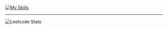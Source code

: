 [![My Skills](https://skillicons.dev/icons?i=py,django,redis,sqlite,postgres,postman,html,bootstrap,linux,bash,git,github)](https://skillicons.dev)

___

![Leetcode Stats](https://leetcard.jacoblin.cool/n0fl3x)
